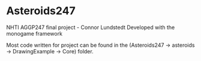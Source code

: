 # Asteroids247
NHTI AGGP247 final project - Connor Lundstedt
Developed with the monogame framework

Most code written for project can be found in the (Asteroids247 -> asteroids -> DrawingExample -> Core) folder.
